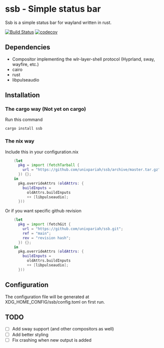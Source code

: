 # ssb - Simple status bar

Ssb is a simple status bar for wayland written in rust.

[![Build Status](https://github.com/unixpariah/ssb/actions/workflows/test.yml/badge.svg)](https://github.com/unixpariah/ssb/actions/workflows/test.yml) [![codecov](https://codecov.io/gh/unixpariah/ssb/graph/badge.svg?token=49LRWZ9D1K)](https://codecov.io/gh/unixpariah/ssb)

## Dependencies

- Compositor implementing the wlr-layer-shell protocol (Hyprland, sway, wayfire, etc.)
- cairo
- rust
- libpulseaudio

## Installation

### The cargo way (Not yet on cargo)

Run this command

```sh
cargo install ssb
```

### The nix way

Include this in your configuration.nix

```nix
    (let
      pkg = import (fetchTarball {
        url = "https://github.com/unixpariah/ssb/archive/master.tar.gz";
      }) {};
    in
      pkg.overrideAttrs (oldAttrs: {
        buildInputs =
          oldAttrs.buildInputs
          ++ [libpulseaudio];
      }))
```

Or if you want specific github revision

```nix
    (let
      pkg = import (fetchGit {
        url = "https://github.com/unixpariah/ssb.git";
        ref = "main";
        rev = "revision hash";
      }) {};
    in
      pkg.overrideAttrs (oldAttrs: {
        buildInputs =
          oldAttrs.buildInputs
          ++ [libpulseaudio];
      }))
```

## Configuration

The configuration file will be generated at XDG_HOME_CONFIG/ssb/config.toml on first run.

## TODO
- [ ] Add sway support (and other compositors as well)
- [ ] Add better styling
- [ ] Fix crashing when new output is added

